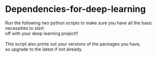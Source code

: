 # Dependencies-for-deep-learning
Run the following two python scripts to make sure you have all the basic necessities to start<br /> off with your deep learning project!! <br /><br />
This script also prints out your versions of the packages you have, <br>so upgrade to the latest if not already.
